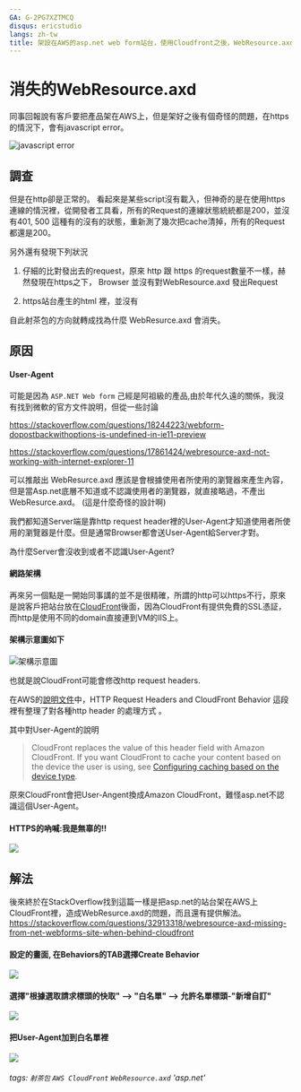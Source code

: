 ```yaml
---
GA: G-2PG7XZTMCQ
disqus: ericstudio
langs: zh-tw
title: 架設在AWS的asp.net web form站台，使用Cloudfront之後，WebResource.axd會消失
---
```

# 消失的WebResource.axd

同事回報說有客戶要把產品架在AWS上，但是架好之後有個奇怪的問題，在https的情況下，會有javascript error。 

![](https://cdn.jsdelivr.net/gh/ericstu/ericstu/images/20210104174109.png "javascript error")

## 調查

但是在http卻是正常的。 看起來是某些script沒有載入，但神奇的是在使用https連線的情況裡，從開發者工具看，所有的Request的連線狀態統統都是200，並沒有401, 500 這種有的沒有的狀態，重新測了幾次把cache清掉，所有的Request都還是200。 

另外還有發現下列狀況

1. 仔細的比對發出去的request，原來 http 跟 https 的request數量不一樣，赫然發現在https之下，
Browser 並沒有對WebResource.axd 發出Request

2. https站台產生的html 裡，並沒有<script src="/WebResource.axd?d=...;t=..."></script>

自此射茶包的方向就轉成找為什麼 WebResurce.axd 會消失。



## 原因 

#### User-Agent
可能是因為 `ASP.NET Web form` 己經是阿祖級的產品,由於年代久遠的關係，我沒有找到微軟的官方文件說明，但從一些討論

https://stackoverflow.com/questions/18244223/webform-dopostbackwithoptions-is-undefined-in-ie11-preview

https://stackoverflow.com/questions/17861424/webresource-axd-not-working-with-internet-explorer-11

可以推敲出 WebResurce.axd 應該是會根據使用者所使用的瀏覽器來產生內容，但是當Asp.net底層不知道或不認識使用者的瀏覽器，就直接略過，不產出WebResurce.axd。 (這是什麼奇怪的設計啊)

我們都知道Server端是靠http request header裡的User-Agent才知道使用者所使用的瀏覽器是什麼。但是通常Browser都會送User-Agent給Server才對。

為什麼Server會沒收到或者不認識User-Agent?


#### 網路架構
再來另一個點是一開始同事講的並不是很精確，所謂的http可以https不行，原來是說客戶把站台放在[CloudFront](https://aws.amazon.com/tw/cloudfront/)後面，因為CloudFront有提供免費的SSL憑証，而http是使用不同的domain直接連到VM的IIS上。

#### 架構示意圖如下

![](https://cdn.jsdelivr.net/gh/ericstu/ericstu/images/20210105113219.png "架構示意圖")

也就是說CloudFront可能會修改http request headers.

在AWS的[說明文件](https://docs.aws.amazon.com/AmazonCloudFront/latest/DeveloperGuide/RequestAndResponseBehaviorCustomOrigin.html#request-custom-headers-behavior)中，HTTP Request Headers and CloudFront Behavior 這段裡有整理了對各種http header 的處理方式 。

其中對User-Agent的說明

>CloudFront replaces the value of this header field with Amazon CloudFront. If you want CloudFront to cache your content based on the device the user is using, see [Configuring caching based on the device type](https://docs.aws.amazon.com/AmazonCloudFront/latest/DeveloperGuide/header-caching.html#header-caching-web-device).

原來CloudFront會把User-Angent換成Amazon CloudFront，難怪asp<span>.</span>net不認識這個User-Agent。


#### HTTPS的吶喊:我是無辜的!!

![](https://i.imgur.com/vzwtVjW.png)

## 解法

後來終於在StackOverflow找到這篇一樣是把asp.net的站台架在AWS上CloudFront裡，造成WebResurce.axd的問題，而且還有提供解法。https://stackoverflow.com/questions/32913318/webresource-axd-missing-from-net-webforms-site-when-behind-cloudfront

#### 設定的畫面, 在Behaviors的TAB選擇Create Behavior
![](https://cdn.jsdelivr.net/gh/ericstu/ericstu/images/20210105103045.png)

#### 選擇"根據選取請求標頭的快取" --> "白名單" --> 允許名單標頭-"新增自訂"
![](https://cdn.jsdelivr.net/gh/ericstu/ericstu/images/20210105103156.png)

#### 把User-Agent加到白名單裡
![](https://cdn.jsdelivr.net/gh/ericstu/ericstu/images/20210105103232.png)



###### tags: `射茶包` `AWS CloudFront` `WebResource.axd` 'asp.net'